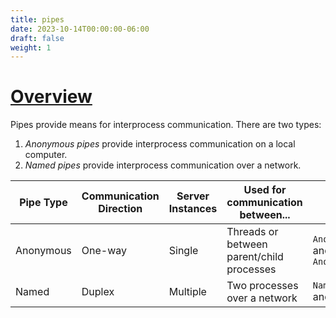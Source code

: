 ```yaml
---
title: pipes
date: 2023-10-14T00:00:00-06:00
draft: false
weight: 1
---
```


# [Overview](https://learn.microsoft.com/en-us/dotnet/standard/io/pipe-operations)  

Pipes provide means for interprocess communication.  There are two types:
1. *Anonymous pipes* provide interprocess communication on a local computer.
2. *Named pipes* provide interprocess communication over a network.

| Pipe Type | Communication<br />Direction | Server Instances | Used for communication between...         | Implemented Via                                                    |
| --------- | ---------------------------- | ---------------- | ----------------------------------------- | ------------------------------------------------------------------ |
| Anonymous | One-way                      | Single           | Threads or between parent/child processes | `AnonymousPipeServerStream` <br /> and `AnonymousPipeClientStream` |
| Named     | Duplex                       | Multiple         | Two processes over a network              | `NamedPipeServerStream` <br /> and `NamedPipeClientStream`         |
